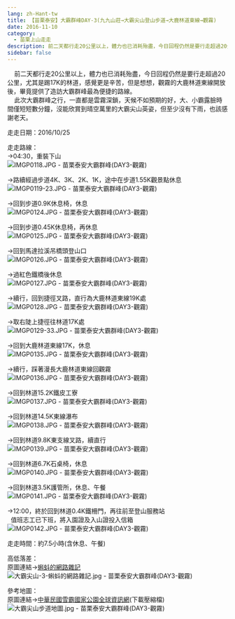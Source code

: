 ```yaml
---
lang: zh-Hant-tw
title: 【苗栗泰安】大霸群峰DAY-3(九九山莊→大霸尖山登山步道→大鹿林道東線→觀霧)
date: 2016-11-10
category: 
  - 苗栗上山走走
description: 前二天都行走20公里以上，體力也已消耗殆盡，今日回程仍然是要行走超過20公里，尤其是踢17K的林道，感覺更是辛苦，但是想想，觀霧的大鹿林道東線開放後，畢竟提供了造訪大霸群峰最為便捷的路線。 此次大霸群峰之行，一直都是雲霧深鎖，天候不如預期的好，大、小霸露臉時間僅短短數分鐘，沒能欣賞到晴空萬里的大霸尖山英姿，但至少沒有下雨，也該感謝老天。
sidebar: false
---
```


    前二天都行走20公里以上，體力也已消耗殆盡，今日回程仍然是要行走超過20公里，尤其是踢17K的林道，感覺更是辛苦，但是想想，觀霧的大鹿林道東線開放後，畢竟提供了造訪大霸群峰最為便捷的路線。  
    此次大霸群峰之行，一直都是雲霧深鎖，天候不如預期的好，大、小霸露臉時間僅短短數分鐘，沒能欣賞到晴空萬里的大霸尖山英姿，但至少沒有下雨，也該感謝老天。

走走日期：2016/10/25

走走路線：  
→04:30，重裝下山  
![IMGP0118.JPG - 苗栗泰安大霸群峰(DAY3-觀霧)](https://1013399.github.io/image-1/39/1143719704_l.jpg)

→路續經過步道4K、3K、2K、1K，途中在步道1.55K觀景點休息  
![IMGP0119-23.JPG - 苗栗泰安大霸群峰(DAY3-觀霧)](https://1013399.github.io/image-1/39/1143716758_l.jpg)

→回到步道0.9K休息椅，休息  
![IMGP0124.JPG - 苗栗泰安大霸群峰(DAY3-觀霧)](https://1013399.github.io/image-1/39/1143716759_l.jpg)

→回到步道0.45K休息椅，再休息  
![IMGP0125.JPG - 苗栗泰安大霸群峰(DAY3-觀霧)](https://1013399.github.io/image-1/39/1143718343_l.jpg)

→回到馬達拉溪吊橋頭登山口  
![IMGP0126.JPG - 苗栗泰安大霸群峰(DAY3-觀霧)](https://1013399.github.io/image-1/39/1143718608_l.jpg)

→過紅色鐵橋後休息  
![IMGP0127.JPG - 苗栗泰安大霸群峰(DAY3-觀霧)](https://1013399.github.io/image-1/39/1143718127_l.jpg)

→續行，回到捷徑叉路，直行為大鹿林道東線19K處  
![IMGP0128.JPG - 苗栗泰安大霸群峰(DAY3-觀霧)](https://1013399.github.io/image-1/39/1143718814_l.jpg)

→取右陡上捷徑往林道17K處  
![IMGP0129-33.JPG - 苗栗泰安大霸群峰(DAY3-觀霧)](https://1013399.github.io/image-1/39/1143718729_l.jpg)

→回到大鹿林道東線17K，休息  
![IMGP0135.JPG - 苗栗泰安大霸群峰(DAY3-觀霧)](https://1013399.github.io/image-1/39/1143718344_l.jpg)

→續行，踩著漫長大鹿林道東線回觀霧  
![IMGP0136.JPG - 苗栗泰安大霸群峰(DAY3-觀霧)](https://1013399.github.io/image-1/39/1143717263_l.jpg)

→回到林道15.2K鐵皮工寮  
![IMGP0137.JPG - 苗栗泰安大霸群峰(DAY3-觀霧)](https://1013399.github.io/image-1/39/1143718610_l.jpg)

→回到林道14.5K東線瀑布  
![IMGP0138.JPG - 苗栗泰安大霸群峰(DAY3-觀霧)](https://1013399.github.io/image-1/39/1143719411_l.jpg)

→回到林道9.8K東支線叉路，續直行  
![IMGP0139.JPG - 苗栗泰安大霸群峰(DAY3-觀霧)](https://1013399.github.io/image-1/39/1143717264_l.jpg)

→回到林道6.7K石桌椅，休息  
![IMGP0140.JPG - 苗栗泰安大霸群峰(DAY3-觀霧)](https://1013399.github.io/image-1/39/1143719412_l.jpg)

→回到林道3.5K護管所，休息、午餐  
![IMGP0141.JPG - 苗栗泰安大霸群峰(DAY3-觀霧)](https://1013399.github.io/image-1/39/1143718129_l.jpg)

→12:00，終於回到林道0.4K鐵柵門，再往前至登山服務站  
  值班志工已下班，將入園證及入山證投入信箱  
![IMGP0142.JPG - 苗栗泰安大霸群峰(DAY3-觀霧)](https://1013399.github.io/image-1/39/1143718612_l.jpg)

走走時間：約7.5小時(含休息、午餐)

高低落差：  
原圖連結→[蝌蚪的網路雜記](http://www.tadpole.net.tw/2011/09/33.html)  
![大霸尖山-3-蝌蚪的網路雜記.jpg - 苗栗泰安大霸群峰(DAY3-觀霧)](https://1013399.github.io/image-1/39/1143718613_l.jpg)

參考地圖：  
原圖連結→[中華民國雪霸國家公園全球資訊網](http://www.spnp.gov.tw/default.aspx)(下載壓縮檔)  
![大霸尖山步道地圖.jpg - 苗栗泰安大霸群峰(DAY3-觀霧)](https://1013399.github.io/image-1/39/1143720001_l.jpg)